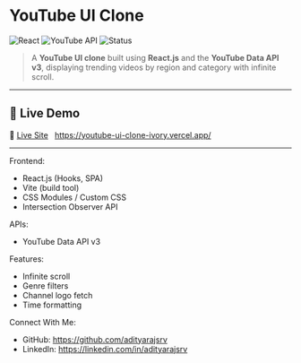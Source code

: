 # YouTube UI Clone

![React](https://img.shields.io/badge/Built%20with-React-blue?logo=react)
![YouTube API](https://img.shields.io/badge/API-YouTube%20Data%20v3-red?logo=youtube)
![Status](https://img.shields.io/badge/Project-Active-brightgreen)

> A **YouTube UI clone** built using **React.js** and the **YouTube Data API v3**, displaying trending videos by region and category with infinite scroll.

---

## 🚀 Live Demo

🔗 [Live Site](#) &nbsp; https://youtube-ui-clone-ivory.vercel.app/

---
Frontend:
  - React.js (Hooks, SPA)
  - Vite (build tool)
  - CSS Modules / Custom CSS
  - Intersection Observer API

APIs:
  - YouTube Data API v3

Features:
  - Infinite scroll
  - Genre filters
  - Channel logo fetch
  - Time formatting

Connect With Me:
  - GitHub: https://github.com/adityarajsrv
  - LinkedIn: https://linkedin.com/in/adityarajsrv
